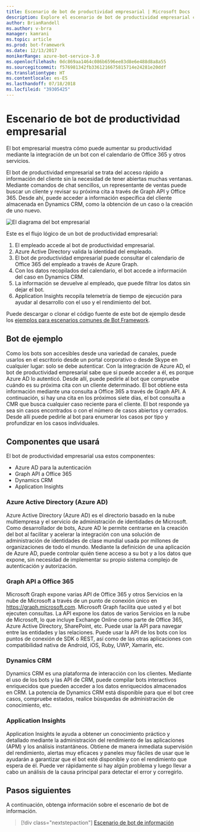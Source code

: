 ```yaml
---
title: Escenario de bot de productividad empresarial | Microsoft Docs
description: Explore el escenario de bot de productividad empresarial con Bot Framework.
author: BrianRandell
ms.author: v-brra
manager: kamrani
ms.topic: article
ms.prod: bot-framework
ms.date: 12/13/2017
monikerRange: azure-bot-service-3.0
ms.openlocfilehash: 0dc869aa1464c086b6596ee83d8e6e488d8a8a55
ms.sourcegitcommit: f576981342fb3361216675815714e24281e20ddf
ms.translationtype: HT
ms.contentlocale: es-ES
ms.lasthandoff: 07/18/2018
ms.locfileid: "39305425"
---
```

# <a name="enterprise-productivity-bot-scenario"></a>Escenario de bot de productividad empresarial
El bot empresarial muestra cómo puede aumentar su productividad mediante la integración de un bot con el calendario de Office 365 y otros servicios.

El bot de productividad empresarial se trata del acceso rápido a información del cliente sin la necesidad de tener abiertas muchas ventanas. Mediante comandos de chat sencillos, un representante de ventas puede buscar un cliente y revisar su próxima cita a través de Graph API y Office 365. Desde ahí, puede acceder a información específica del cliente almacenada en Dynamics CRM, como la obtención de un caso o la creación de uno nuevo.

![El diagrama del bot empresarial](~/media/scenarios/bot-service-scenario-enterprise-bot.png)

Este es el flujo lógico de un bot de productividad empresarial:

1. El empleado accede al bot de productividad empresarial.
2. Azure Active Directory valida la identidad del empleado.
3. El bot de productividad empresarial puede consultar el calendario de Office 365 del empleado a través de Azure Graph.
4. Con los datos recopilados del calendario, el bot accede a información del caso en Dynamics CRM.
5. La información se devuelve al empleado, que puede filtrar los datos sin dejar el bot.
6. Application Insights recopila telemetría de tiempo de ejecución para ayudar al desarrollo con el uso y el rendimiento del bot.

Puede descargar o clonar el código fuente de este bot de ejemplo desde los [ejemplos para escenarios comunes de Bot Framework](https://aka.ms/bot/scenarios).

## <a name="sample-bot"></a>Bot de ejemplo
Como los bots son accesibles desde una variedad de canales, puede usarlos en el escritorio desde un portal corporativo o desde Skype en cualquier lugar: solo se debe autenticar. Con la integración de Azure AD, el bot de productividad empresarial sabe que si puede acceder a él, es porque Azure AD lo autenticó. Desde allí, puede pedirle al bot que compruebe cuándo es su próxima cita con un cliente determinado. El bot obtiene esta información mediante una consulta a Office 365 a través de Graph API. A continuación, si hay una cita en los próximos siete días, el bot consulta a CMR que busca cualquier caso reciente para el cliente. El bot responde ya sea sin casos encontrados o con el número de casos abiertos y cerrados. Desde allí puede pedirle al bot para enumerar los casos por tipo y profundizar en los casos individuales.

## <a name="components-youll-use"></a>Componentes que usará
El bot de productividad empresarial usa estos componentes:
-   Azure AD para la autenticación
-   Graph API a Office 365
-   Dynamics CRM
-   Application Insights

### <a name="azure-active-directory-azure-ad"></a>Azure Active Directory (Azure AD)
Azure Active Directory (Azure AD) es el directorio basado en la nube multiempresa y el servicio de administración de identidades de Microsoft. Como desarrollador de bots, Azure AD le permite centrarse en la creación del bot al facilitar y acelerar la integración con una solución de administración de identidades de clase mundial usada por millones de organizaciones de todo el mundo. Mediante la definición de una aplicación de Azure AD, puede controlar quién tiene acceso a su bot y a los datos que expone, sin necesidad de implementar su propio sistema complejo de autenticación y autorización.

### <a name="graph-api-to-office-365"></a>Graph API a Office 365
Microsoft Graph expone varias API de Office 365 y otros Servicios en la nube de Microsoft a través de un punto de conexión único en https://graph.microsoft.com. Microsoft Graph facilita que usted y el bot ejecuten consultas. La API expone los datos de varios Servicios en la nube de Microsoft, lo que incluye Exchange Online como parte de Office 365, Azure Active Directory, SharePoint, etc. Puede usar la API para navegar entre las entidades y las relaciones. Puede usar la API de los bots con los puntos de conexión de SDK o REST, así como de las otras aplicaciones con compatibilidad nativa de Android, iOS, Ruby, UWP, Xamarin, etc.

### <a name="dynamics-crm"></a>Dynamics CRM
Dynamics CRM es una plataforma de interacción con los clientes. Mediante el uso de los bots y las API de CRM, puede compilar bots interactivos enriquecidos que pueden acceder a los datos enriquecidos almacenados en CRM. La potencia de Dynamics CRM está disponible para que el bot cree casos, compruebe estados, realice búsquedas de administración de conocimiento, etc.

### <a name="application-insights"></a>Application Insights
Application Insights le ayuda a obtener un conocimiento práctico y detallado mediante la administración del rendimiento de las aplicaciones (APM) y los análisis instantáneos. Obtiene de manera inmediata supervisión del rendimiento, alertas muy eficaces y paneles muy fáciles de usar que le ayudarán a garantizar que el bot esté disponible y con el rendimiento que espera de él. Puede ver rápidamente si hay algún problema y luego llevar a cabo un análisis de la causa principal para detectar el error y corregirlo.

## <a name="next-steps"></a>Pasos siguientes
A continuación, obtenga información sobre el escenario de bot de información.

> [!div class="nextstepaction"]
> [Escenario de bot de información](bot-service-scenario-informational.md)
